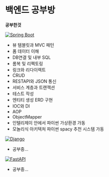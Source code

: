 # 백엔드 공부방

**공부한것**

[![Spring Boot](https://img.shields.io/badge/Spring_Boot-2.5.0-green.svg?style=for-the-badge&logo=spring)](https://spring.io/projects/spring-boot)

- 뷰 템블릿과 MVC 패턴
- 폼 데이터 이해
- DB연결 및 내부 SQL
- 롬복 및 리펙토링
- 링크와 리다이렉트
- CRUD
- RESTAPI와 JSON 통신
- 서비스 계층과 트랜잭션
- 테스트 작성
- 엔티티 생성 ERD 구현
- IOC와 DI
- AOP
- ObjectMapper
- 인텔리제이 안에서 파이썬 가상환경 가동
- 모놀리식 아키텍처 파이썬 spacy 추천 시스템 가동

[![Django](https://img.shields.io/badge/Django-3.2.8-green.svg?style=for-the-badge&logo=django)](https://www.djangoproject.com/)

- 공부중...

[![FastAPI](https://img.shields.io/badge/FastAPI-Integrated-9cf)](https://fastapi.tiangolo.com/)

- 공부중...
